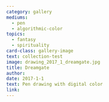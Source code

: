 ```yaml
---
category: gallery
mediums:
  - pen
  - algorithmic-color
topics:
  - fantasy
  - spirituality
card-class: gallery-image
text: collection-test
image: drawing_2017_1_dreamgate.jpg
title: Dreamgate
author:
date: 2017-1-1
text: Pen drawing with digital color
link:
---
```

